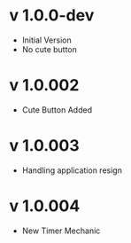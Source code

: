v 1.0.0-dev
====
* Initial Version
* No cute button

v 1.0.002
===
* Cute Button Added

v 1.0.003
========
* Handling application resign

v 1.0.004
========
* New Timer Mechanic
